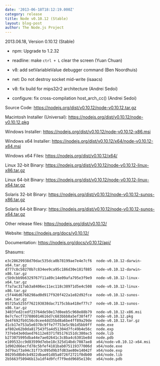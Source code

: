 ```yaml
---
date: '2013-06-18T18:12:19.000Z'
category: release
title: Node v0.10.12 (Stable)
layout: blog-post
author: The Node.js Project
---
```


2013.06.18, Version 0.10.12 (Stable)

- npm: Upgrade to 1.2.32

- readline: make `ctrl + L` clear the screen (Yuan Chuan)

- v8: add setVariableValue debugger command (Ben Noordhuis)

- net: Do not destroy socket mid-write (isaacs)

- v8: fix build for mips32r2 architecture (Andrei Sedoi)

- configure: fix cross-compilation host_arch_cc() (Andrei Sedoi)

Source Code: https://nodejs.org/dist/v0.10.12/node-v0.10.12.tar.gz

Macintosh Installer (Universal): https://nodejs.org/dist/v0.10.12/node-v0.10.12.pkg

Windows Installer: https://nodejs.org/dist/v0.10.12/node-v0.10.12-x86.msi

Windows x64 Installer: https://nodejs.org/dist/v0.10.12/x64/node-v0.10.12-x64.msi

Windows x64 Files: https://nodejs.org/dist/v0.10.12/x64/

Linux 32-bit Binary: https://nodejs.org/dist/v0.10.12/node-v0.10.12-linux-x86.tar.gz

Linux 64-bit Binary: https://nodejs.org/dist/v0.10.12/node-v0.10.12-linux-x64.tar.gz

Solaris 32-bit Binary: https://nodejs.org/dist/v0.10.12/node-v0.10.12-sunos-x86.tar.gz

Solaris 64-bit Binary: https://nodejs.org/dist/v0.10.12/node-v0.10.12-sunos-x64.tar.gz

Other release files: https://nodejs.org/dist/v0.10.12/

Website: https://nodejs.org/docs/v0.10.12/

Documentation: https://nodejs.org/docs/v0.10.12/api/

Shasums:

```
e3c28629938d70dac535dca0b78199ae7e4e7cf6  node-v0.10.12-darwin-x64.tar.gz
d777c8c50270b7c834ee9ca95c186d30e181f885  node-v0.10.12-darwin-x86.tar.gz
c5b9cbb9b6329767f11a89c14e09afa795e3f9e9  node-v0.10.12-linux-x64.tar.gz
f7a7ac317ab3a8406ec11ec118c38971d5e4c508  node-v0.10.12-linux-x86.tar.gz
c5f446d6768298ad0d917f920f422a1e82d92fce  node-v0.10.12-sunos-x64.tar.gz
05725a5255f762193838dac7175cbba418ef77c7  node-v0.10.12-sunos-x86.tar.gz
3403fed2cedf23764de50e17d0eeb5c960e88b79  node-v0.10.12-x86.msi
8e7cfecf737886014616d7c683bbb8a5ef38f4f7  node-v0.10.12.pkg
3e4f692fb9156c0cee4dd35bd8a6be4ff89a29de  node-v0.10.12.tar.gz
d1cb17e753a5e0370c9ffe7f753e5c9b1d5bb9ff  node.exe
af802e62b0da817543f5a4d51304d7fc49b4e56c  node.exp
737eb43e0daed76112e8371f85176151dc380ac5  node.lib
b273075995dba44e7ae02641c3c8ba4c6301be8d  node.pdb
e109532cc9d83599d7ebe18c325d14bdc7087ae8  x64/node-v0.10.12-x64.msi
1d902d66ecfd78c5bfef4181bab075119377006d  x64/node.exe
3d79a1f3a94c31f73c095d9b3fd83ae80e14042f  x64/node.exp
80295d8b0cb4922dbae01d85a0726f2721f0db00  x64/node.lib
2b5663f50946b13a1df4d9fcf7f9edd9605e130c  x64/node.pdb
```
